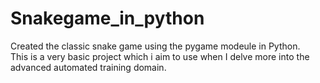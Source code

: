 # Snakegame_in_python
Created the classic snake game using the pygame modeule in Python.<br>
This is a very basic project which i aim to use when I delve more into the advanced automated training domain.
